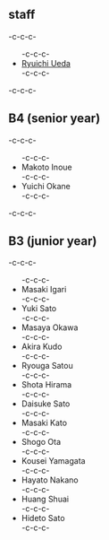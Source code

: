 <h2>staff</h2>-c-c-c-<ul>-c-c-c- 	<li id="ryuichiueda"><a href="http://lab.ueda.asia/?page_id=42">Ryuichi Ueda</a></li>-c-c-c-</ul>-c-c-c-<h2>B4 (senior year)</h2>-c-c-c-<ul>-c-c-c- 	<li>Makoto Inoue</li>-c-c-c- 	<li>Yuichi Okane</li>-c-c-c-</ul>-c-c-c-<h2>B3 (junior year)</h2>-c-c-c-<ul>-c-c-c- 	<li>Masaki Igari</li>-c-c-c- 	<li>Yuki Sato</li>-c-c-c- 	<li>Masaya Okawa</li>-c-c-c- 	<li>Akira Kudo</li>-c-c-c- 	<li>Ryouga Satou</li>-c-c-c- 	<li>Shota Hirama</li>-c-c-c- 	<li>Daisuke Sato</li>-c-c-c- 	<li>Masaki Kato</li>-c-c-c- 	<li>Shogo Ota</li>-c-c-c- 	<li>Kousei Yamagata</li>-c-c-c- 	<li>Hayato Nakano</li>-c-c-c- 	<li>Huang Shuai</li>-c-c-c- 	<li>Hideto Sato</li>-c-c-c-</ul>

